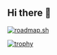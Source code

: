 ## Hi there 👋

[![roadmap.sh](https://roadmap.sh/card/wide/66868ea49fbd874667e37572?variant=dark&roadmaps=linux%2Cdevops)](https://roadmap.sh)


[![trophy](https://github-profile-trophy.vercel.app/?username=desaydrone&theme=nord&no-frame=true&no-bg=true)]()
<!--
**Desaydrone/desaydrone** is a ✨ _special_ ✨ repository because its `README.md` (this file) appears on your GitHub profile.

Here are some ideas to get you started:

- 🔭 I’m currently working on ...
- 🌱 I’m currently learning ...
- 👯 I’m looking to collaborate on ...
- 🤔 I’m looking for help with ...
- 💬 Ask me about ...
- 📫 How to reach me: ...
- 😄 Pronouns: ...
- ⚡ Fun fact: ...
-->
